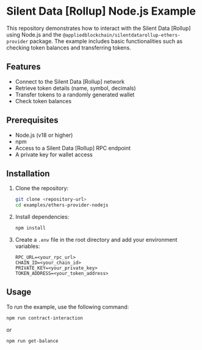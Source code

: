 # Silent Data [Rollup] Node.js Example

This repository demonstrates how to interact with the Silent Data [Rollup] using Node.js and the `@appliedblockchain/silentdatarollup-ethers-provider` package. The example includes basic functionalities such as checking token balances and transferring tokens.

## Features

- Connect to the Silent Data [Rollup] network
- Retrieve token details (name, symbol, decimals)
- Transfer tokens to a randomly generated wallet
- Check token balances

## Prerequisites

- Node.js (v18 or higher)
- npm
- Access to a Silent Data [Rollup] RPC endpoint
- A private key for wallet access

## Installation

1. Clone the repository:

   ```bash
   git clone <repository-url>
   cd examples/ethers-provider-nodejs
   ```

2. Install dependencies:

   ```bash
   npm install
   ```

3. Create a `.env` file in the root directory and add your environment variables:

   ```plaintext
   RPC_URL=<your_rpc_url>
   CHAIN_ID=<your_chain_id>
   PRIVATE_KEY=<your_private_key>
   TOKEN_ADDRESS=<your_token_address>
   ```

## Usage

To run the example, use the following command:

```bash
npm run contract-interaction
```

or

```bash
npm run get-balance
```
